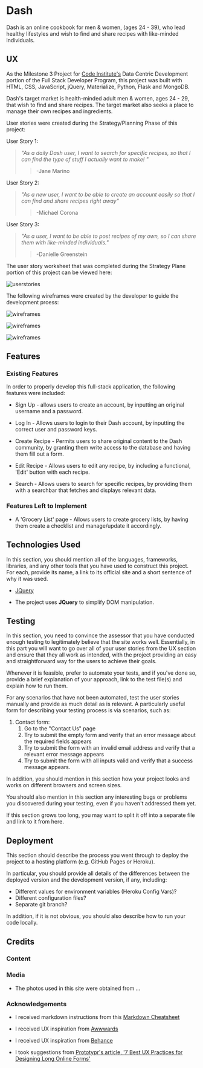 # Dash

Dash is an online cookbook for men & women, (ages 24 - 39), who lead healthy lifestyles and wish to find and share recipes with like-minded individuals.

## UX

As the Milestone 3 Project for [Code Institute's](https://codeinstitute.net/) Data Centric Development portion of the Full Stack Developer Program, this project was built with HTML, CSS, JavaScript, jQuery, Materialize, Python, Flask and MongoDB.

Dash's target market is health-minded adult men & women, ages 24 - 29, that wish to find and share recipes. The target market also seeks a place to manage their own recipes and ingredients.

User stories were created during the Strategy/Planning Phase of this project:

User Story 1:

> *"As a daily Dash user, I want to search for specific recipes, so that I can find the type of stuff I actually want to make! "*
>> -Jane Marino

User Story 2:

> *"As a new user, I want to be able to create an account easily so that I can find and share recipes right away"*
>> -Michael Corona

User Story 3:

> *"As a user, I want to be able to post recipes of my own, so I can share them with like-minded individuals."*
>> -Danielle Greenstein

The user story worksheet that was completed during the Strategy Plane portion of this project can be viewed here:

![userstories](wireframes/userstories.jpg)

 The following wireframes were created by the developer to guide the development proess:

![wireframes](wireframes/desktop.jpg)

![wireframes](wireframes/tablet.jpg)

![wireframes](wireframes/mobile.jpg)

## Features

### Existing Features

In order to properly develop this full-stack application, the following features were included:

- Sign Up - allows users to create an account, by inputting an original username and a password.

- Log In - Allows users to login to their Dash account, by inputting the correct user and password keys.

- Create Recipe - Permits users to share original content to the Dash community, by granting them write access to the database and having them fill out a form.

- Edit Recipe - Allows users to edit any recipe, by including a functional, 'Edit' button with each recipe.

- Search - Allows users to search for specific recipes, by providing them with a searchbar that fetches and displays relevant data.

### Features Left to Implement

- A 'Grocery List' page - Allows users to create grocery lists, by having them create a checklist and manage/update it accordingly.

## Technologies Used

In this section, you should mention all of the languages, frameworks, libraries, and any other tools that you have used to construct this project. For each, provide its name, a link to its official site and a short sentence of why it was used.

- [JQuery](https://jquery.com)

- The project uses **JQuery** to simplify DOM manipulation.

## Testing

In this section, you need to convince the assessor that you have conducted enough testing to legitimately believe that the site works well. Essentially, in this part you will want to go over all of your user stories from the UX section and ensure that they all work as intended, with the project providing an easy and straightforward way for the users to achieve their goals.

Whenever it is feasible, prefer to automate your tests, and if you've done so, provide a brief explanation of your approach, link to the test file(s) and explain how to run them.

For any scenarios that have not been automated, test the user stories manually and provide as much detail as is relevant. A particularly useful form for describing your testing process is via scenarios, such as:

1. Contact form:
    1. Go to the "Contact Us" page
    2. Try to submit the empty form and verify that an error message about the required fields appears
    3. Try to submit the form with an invalid email address and verify that a relevant error message appears
    4. Try to submit the form with all inputs valid and verify that a success message appears.

In addition, you should mention in this section how your project looks and works on different browsers and screen sizes.

You should also mention in this section any interesting bugs or problems you discovered during your testing, even if you haven't addressed them yet.

If this section grows too long, you may want to split it off into a separate file and link to it from here.

## Deployment

This section should describe the process you went through to deploy the project to a hosting platform (e.g. GitHub Pages or Heroku).

In particular, you should provide all details of the differences between the deployed version and the development version, if any, including:

- Different values for environment variables (Heroku Config Vars)?
- Different configuration files?
- Separate git branch?

In addition, if it is not obvious, you should also describe how to run your code locally.

## Credits

### Content

### Media

- The photos used in this site were obtained from ...

### Acknowledgements

- I received markdown instructions from this [Markdown Cheatsheet](https://github.com/adam-p/markdown-here/wiki/Markdown-Cheatsheet#blockquotes)

- I received UX inspiration from [Awwwards](https://www.awwwards.com)

- I received UX inspiration from [Behance](https://www.behance.net)

- I took suggestions from [Prototypr's article, '7 Best UX Practices for Designing Long Online Forms'](https://blog.prototypr.io/seven-best-ux-practices-for-designing-long-online-forms-6a670e488bad)